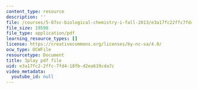 ```yaml
---
content_type: resource
description: ''
file: /courses/5-07sc-biological-chemistry-i-fall-2013/e3a17fc22ffc7fd418fbd2ea619cda7c_6MaMdzo416w.pdf
file_size: 19598
file_type: application/pdf
learning_resource_types: []
license: https://creativecommons.org/licenses/by-nc-sa/4.0/
ocw_type: OCWFile
resourcetype: Document
title: 3play pdf file
uid: e3a17fc2-2ffc-7fd4-18fb-d2ea619cda7c
video_metadata:
  youtube_id: null
---
```

